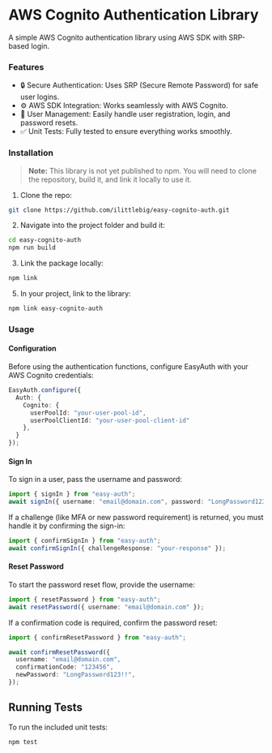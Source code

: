 # AWS Cognito Authentication Library
A simple AWS Cognito authentication library using AWS SDK with SRP-based login.

### Features
-	🔒 Secure Authentication: Uses SRP (Secure Remote Password) for safe user logins.
- ⚙️ AWS SDK Integration: Works seamlessly with AWS Cognito.
- 👤 User Management: Easily handle user registration, login, and password resets.
-	✅ Unit Tests: Fully tested to ensure everything works smoothly.

### Installation
> **Note:** This library is not yet published to npm. You will need to clone the repository, build it, and link it locally to use it.

1. Clone the repo:
```bash
git clone https://github.com/ilittlebig/easy-cognito-auth.git
```

2. Navigate into the project folder and build it:
```bash
cd easy-cognito-auth
npm run build
```

3. Link the package locally:
```bash
npm link
```

5. In your project, link to the library:
```bash
npm link easy-cognito-auth
```

### Usage
#### Configuration
Before using the authentication functions, configure EasyAuth with your AWS Cognito credentials:
```ts
EasyAuth.configure({
  Auth: {
    Cognito: {
      userPoolId: "your-user-pool-id",
      userPoolClientId: "your-user-pool-client-id"
    },
  }
});
```

#### Sign In
To sign in a user, pass the username and password:
```ts
import { signIn } from "easy-auth";
await signIn({ username: "email@domain.com", password: "LongPassword123!!" });
```
If a challenge (like MFA or new password requirement) is returned, you must handle it by confirming the sign-in:
```ts
import { confirmSignIn } from "easy-auth";
await confirmSignIn({ challengeResponse: "your-response" });
```

#### Reset Password
To start the password reset flow, provide the username:
```ts
import { resetPassword } from "easy-auth";
await resetPassword({ username: "email@domain.com" });
```
If a confirmation code is required, confirm the password reset:
```ts
import { confirmResetPassword } from "easy-auth";

await confirmResetPassword({
  username: "email@domain.com",
  confirmationCode: "123456",
  newPassword: "LongPassword123!!",
});
```

## Running Tests
To run the included unit tests:
```bash
npm test
```
